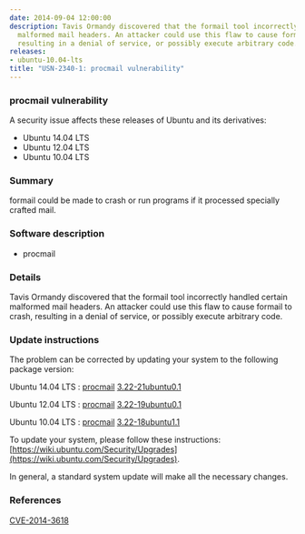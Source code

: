 ```yaml
---
date: 2014-09-04 12:00:00
description: Tavis Ormandy discovered that the formail tool incorrectly handled certain
  malformed mail headers. An attacker could use this flaw to cause formail to crash,
  resulting in a denial of service, or possibly execute arbitrary code.
releases:
- ubuntu-10.04-lts
title: "USN-2340-1: procmail vulnerability"
---
```


### procmail vulnerability

A security issue affects these releases of Ubuntu and its derivatives:

* Ubuntu 14.04 LTS
* Ubuntu 12.04 LTS
* Ubuntu 10.04 LTS

### Summary

formail could be made to crash or run programs if it processed specially crafted mail.

### Software description

* procmail 

### Details

Tavis Ormandy discovered that the formail tool incorrectly handled certain malformed mail headers. An attacker could use this flaw to cause formail to crash, resulting in a denial of service, or possibly execute arbitrary code. 

### Update instructions

The problem can be corrected by updating your system to the following package version:

Ubuntu 14.04 LTS
 : [procmail](https://launchpad.net/ubuntu/+source/procmail) <span> [3.22-21ubuntu0.1](https://launchpad.net/ubuntu/+source/procmail/3.22-21ubuntu0.1) </span> 

Ubuntu 12.04 LTS
 : [procmail](https://launchpad.net/ubuntu/+source/procmail) <span> [3.22-19ubuntu0.1](https://launchpad.net/ubuntu/+source/procmail/3.22-19ubuntu0.1) </span> 

Ubuntu 10.04 LTS
 : [procmail](https://launchpad.net/ubuntu/+source/procmail) <span> [3.22-18ubuntu1.1](https://launchpad.net/ubuntu/+source/procmail/3.22-18ubuntu1.1) </span> 

To update your system, please follow these instructions: [https://wiki.ubuntu.com/Security/Upgrades](https://wiki.ubuntu.com/Security/Upgrades).

In general, a standard system update will make all the necessary changes. 

### References

 [CVE-2014-3618](http://people.ubuntu.com/~ubuntu-security/cve/CVE-2014-3618)
